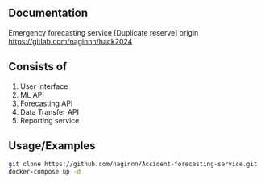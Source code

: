 
## Documentation
Emergency forecasting service
[Duplicate reserve]
origin https://gitlab.com/naginnn/hack2024

## Consists of

1. User Interface
2. ML API
3. Forecasting API
4. Data Transfer API
5. Reporting service



## Usage/Examples
```bash
git clone https://github.com/naginnn/Accident-forecasting-service.git
docker-compose up -d
```
